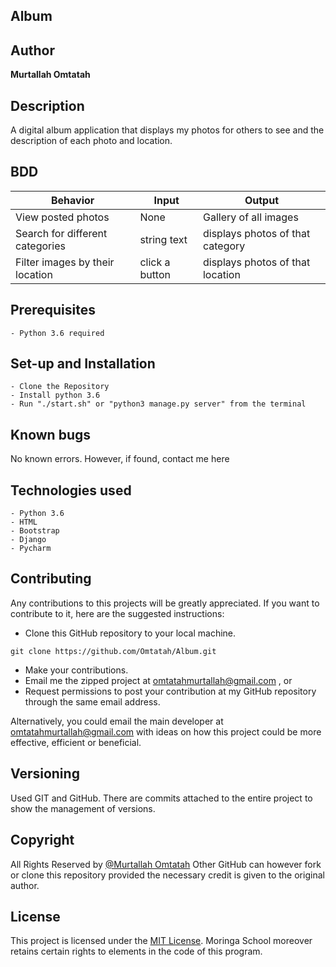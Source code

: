 ## Album

## Author
**Murtallah Omtatah**

## Description
A digital album application that displays my photos for others to see and the description of each photo and location.


## BDD

| Behavior                          | Input                                   | Output                             |
| --------------------------------- | --------------------------------------- | ---------------------------------- |
| View posted photos                | None                                    | Gallery of all images              |
| Search for different categories   | string text                             | displays photos of that category   |
| Filter images by their location   | click a button                          | displays photos of that location |

## Prerequisites

    - Python 3.6 required

## Set-up and Installation

    - Clone the Repository
    - Install python 3.6
    - Run "./start.sh" or "python3 manage.py server" from the terminal

## Known bugs

No known errors. However, if found, contact me here 

## Technologies used

    - Python 3.6
    - HTML
    - Bootstrap
    - Django
    - Pycharm
    
## Contributing

Any contributions to this projects will be greatly appreciated. If you want to contribute to it, here are the suggested instructions:
* Clone this GitHub repository to your local machine.

```buildoutcfg
git clone https://github.com/Omtatah/Album.git
```
* Make your contributions.
* Email me the zipped project at omtatahmurtallah@gmail.com , or
* Request permissions to post your contribution at my GitHub repository through the same email address.

Alternatively, you could email the main developer at omtatahmurtallah@gmail.com with ideas on how this project could be more effective, efficient or beneficial.

## Versioning

Used GIT and GitHub. There are commits attached to the entire project to show the management of versions.

## Copyright

All Rights Reserved by [@Murtallah Omtatah](https://github.com/Omtatah)
Other GitHub can however fork or clone this repository provided the necessary credit is given to the original author.

## License 

This project is licensed under the [MIT License](License). Moringa School moreover retains certain rights to elements in the code of this program.
